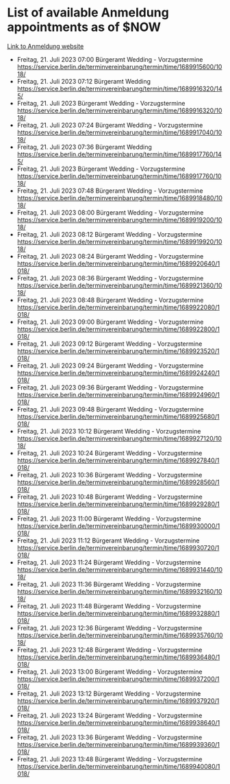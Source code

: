 # List of available Anmeldung appointments as of $NOW
[Link to Anmeldung website](https://service.berlin.de/terminvereinbarung/termin/tag.php?termin=1&anliegen[]=120686&dienstleisterlist=122210,122217,327316,122219,327312,122227,327314,122231,327346,122243,327348,122254,122252,329742,122260,329745,122262,329748,122271,327278,122273,327274,122277,327276,330436,122280,327294,122282,327290,122284,327292,122291,327270,122285,327266,122286,327264,122296,327268,150230,329760,122297,327286,122294,327284,122312,329763,122314,329775,122304,327330,122311,327334,122309,327332,317869,122281,327352,122279,329772,122283,122276,327324,122274,327326,122267,329766,122246,327318,122251,327320,122257,327322,122208,327298,122226,327300&herkunft=http%3A%2F%2Fservice.berlin.de%2Fdienstleistung%2F120686%2F)
- Freitag, 21. Juli 2023 07:00 Bürgeramt Wedding - Vorzugstermine https://service.berlin.de/terminvereinbarung/termin/time/1689915600/1018/
- Freitag, 21. Juli 2023 07:12 Bürgeramt Wedding https://service.berlin.de/terminvereinbarung/termin/time/1689916320/145/
- Freitag, 21. Juli 2023  Bürgeramt Wedding - Vorzugstermine https://service.berlin.de/terminvereinbarung/termin/time/1689916320/1018/
- Freitag, 21. Juli 2023 07:24 Bürgeramt Wedding - Vorzugstermine https://service.berlin.de/terminvereinbarung/termin/time/1689917040/1018/
- Freitag, 21. Juli 2023 07:36 Bürgeramt Wedding https://service.berlin.de/terminvereinbarung/termin/time/1689917760/145/
- Freitag, 21. Juli 2023  Bürgeramt Wedding - Vorzugstermine https://service.berlin.de/terminvereinbarung/termin/time/1689917760/1018/
- Freitag, 21. Juli 2023 07:48 Bürgeramt Wedding - Vorzugstermine https://service.berlin.de/terminvereinbarung/termin/time/1689918480/1018/
- Freitag, 21. Juli 2023 08:00 Bürgeramt Wedding - Vorzugstermine https://service.berlin.de/terminvereinbarung/termin/time/1689919200/1018/
- Freitag, 21. Juli 2023 08:12 Bürgeramt Wedding - Vorzugstermine https://service.berlin.de/terminvereinbarung/termin/time/1689919920/1018/
- Freitag, 21. Juli 2023 08:24 Bürgeramt Wedding - Vorzugstermine https://service.berlin.de/terminvereinbarung/termin/time/1689920640/1018/
- Freitag, 21. Juli 2023 08:36 Bürgeramt Wedding - Vorzugstermine https://service.berlin.de/terminvereinbarung/termin/time/1689921360/1018/
- Freitag, 21. Juli 2023 08:48 Bürgeramt Wedding - Vorzugstermine https://service.berlin.de/terminvereinbarung/termin/time/1689922080/1018/
- Freitag, 21. Juli 2023 09:00 Bürgeramt Wedding - Vorzugstermine https://service.berlin.de/terminvereinbarung/termin/time/1689922800/1018/
- Freitag, 21. Juli 2023 09:12 Bürgeramt Wedding - Vorzugstermine https://service.berlin.de/terminvereinbarung/termin/time/1689923520/1018/
- Freitag, 21. Juli 2023 09:24 Bürgeramt Wedding - Vorzugstermine https://service.berlin.de/terminvereinbarung/termin/time/1689924240/1018/
- Freitag, 21. Juli 2023 09:36 Bürgeramt Wedding - Vorzugstermine https://service.berlin.de/terminvereinbarung/termin/time/1689924960/1018/
- Freitag, 21. Juli 2023 09:48 Bürgeramt Wedding - Vorzugstermine https://service.berlin.de/terminvereinbarung/termin/time/1689925680/1018/
- Freitag, 21. Juli 2023 10:12 Bürgeramt Wedding - Vorzugstermine https://service.berlin.de/terminvereinbarung/termin/time/1689927120/1018/
- Freitag, 21. Juli 2023 10:24 Bürgeramt Wedding - Vorzugstermine https://service.berlin.de/terminvereinbarung/termin/time/1689927840/1018/
- Freitag, 21. Juli 2023 10:36 Bürgeramt Wedding - Vorzugstermine https://service.berlin.de/terminvereinbarung/termin/time/1689928560/1018/
- Freitag, 21. Juli 2023 10:48 Bürgeramt Wedding - Vorzugstermine https://service.berlin.de/terminvereinbarung/termin/time/1689929280/1018/
- Freitag, 21. Juli 2023 11:00 Bürgeramt Wedding - Vorzugstermine https://service.berlin.de/terminvereinbarung/termin/time/1689930000/1018/
- Freitag, 21. Juli 2023 11:12 Bürgeramt Wedding - Vorzugstermine https://service.berlin.de/terminvereinbarung/termin/time/1689930720/1018/
- Freitag, 21. Juli 2023 11:24 Bürgeramt Wedding - Vorzugstermine https://service.berlin.de/terminvereinbarung/termin/time/1689931440/1018/
- Freitag, 21. Juli 2023 11:36 Bürgeramt Wedding - Vorzugstermine https://service.berlin.de/terminvereinbarung/termin/time/1689932160/1018/
- Freitag, 21. Juli 2023 11:48 Bürgeramt Wedding - Vorzugstermine https://service.berlin.de/terminvereinbarung/termin/time/1689932880/1018/
- Freitag, 21. Juli 2023 12:36 Bürgeramt Wedding - Vorzugstermine https://service.berlin.de/terminvereinbarung/termin/time/1689935760/1018/
- Freitag, 21. Juli 2023 12:48 Bürgeramt Wedding - Vorzugstermine https://service.berlin.de/terminvereinbarung/termin/time/1689936480/1018/
- Freitag, 21. Juli 2023 13:00 Bürgeramt Wedding - Vorzugstermine https://service.berlin.de/terminvereinbarung/termin/time/1689937200/1018/
- Freitag, 21. Juli 2023 13:12 Bürgeramt Wedding - Vorzugstermine https://service.berlin.de/terminvereinbarung/termin/time/1689937920/1018/
- Freitag, 21. Juli 2023 13:24 Bürgeramt Wedding - Vorzugstermine https://service.berlin.de/terminvereinbarung/termin/time/1689938640/1018/
- Freitag, 21. Juli 2023 13:36 Bürgeramt Wedding - Vorzugstermine https://service.berlin.de/terminvereinbarung/termin/time/1689939360/1018/
- Freitag, 21. Juli 2023 13:48 Bürgeramt Wedding - Vorzugstermine https://service.berlin.de/terminvereinbarung/termin/time/1689940080/1018/
